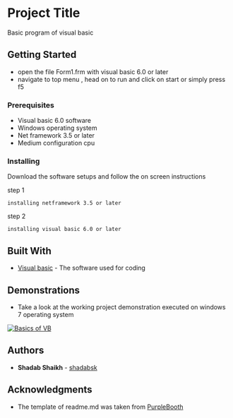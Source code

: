 # Project Title

Basic program of visual basic 

## Getting Started

* open the file Form1.frm with visual basic 6.0 or later
* navigate to top menu , head on to run and click on start or simply press f5

### Prerequisites

* Visual basic 6.0 software
* Windows operating system
* Net framework 3.5 or later
* Medium configuration cpu


### Installing

Download the software setups and follow the on screen instructions

step 1

```
installing netframework 3.5 or later
```

step 2

```
installing visual basic 6.0 or later
```

## Built With

* [Visual basic](https://microsoft-visual-basic.en.softonic.com/download) - The software used for coding


## Demonstrations

* Take a look at the working project demonstration executed on windows 7 operating system


[![Basics of VB](https://lh3.googleusercontent.com/02n6vTQHE7sDmV3H3dhAiBmBbWc1PoddjL-ERsB5avwk9ExGiuGBNmOSldmNdj6g8evwRxk6D5_Xcw6Lc5kJ=w1280-h720-n-k-rw)](https://drive.google.com/open?id=1R2yXXrKPfsx81yPsBzd_PrpRRCp9dnJB)


## Authors

* **Shadab Shaikh** - [shadabsk](https://github.com/shadabsk)


## Acknowledgments

* The template of readme.md was taken from [PurpleBooth](https://github.com/PurpleBooth)


